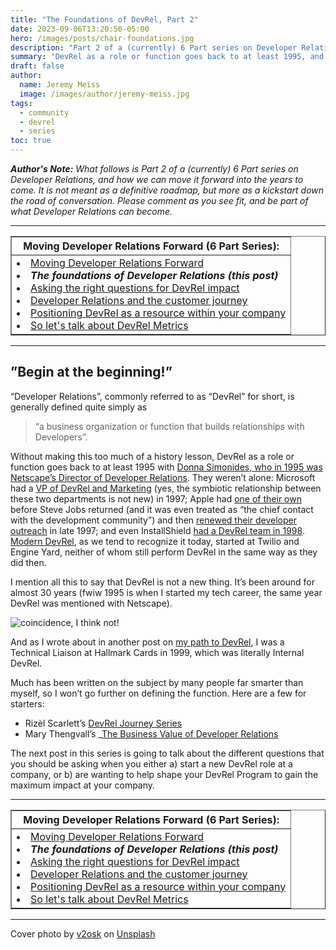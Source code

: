 ```yaml
---
title: "The Foundations of DevRel, Part 2"
date: 2023-09-06T13:20:50-05:00
hero: /images/posts/chair-foundations.jpg
description: "Part 2 of a (currently) 6 Part series on Developer Relations, and how we can move it forward into the years to come. DevRel as a role or function goes back to at least 1995, and is generally defined quite simply as, `a business organization or function that builds relationships with Developers."
summary: "DevRel as a role or function goes back to at least 1995, and is generally defined quite simply as, `a business organization or function that builds relationships with Developers."
draft: false
author:
  name: Jeremy Meiss
  image: /images/author/jeremy-meiss.jpg
tags:
  - community
  - devrel
  - series
toc: true
---
```


_**Author's Note:** What follows is Part 2 of a (currently) 6 Part series on Developer Relations, and how we can move it forward into the years to come. It is not meant as a definitive roadmap, but more as a kickstart down the road of conversation. Please comment as you see fit, and be part of what Developer Relations can become._ 

---

<table width="50%" border="1">
    <tr>
        <th>Moving Developer Relations Forward (6 Part Series):</th>
    </tr>
    <tr>
        <td>
            <li><a href="/posts/moving-devrel-forward">Moving Developer Relations Forward</a></li>
            <li><strong><em>The foundations of Developer Relations (this post)</em></strong></li>
            <li><a href="/posts/asking-the-right-questions-for-devrel-impact">Asking the right questions for DevRel impact</a></li>
            <li><a href="/posts/devrel-and-the-customer-journey">Developer Relations and the customer journey</a></li>
            <li><a href="/posts/positioning-devrel-as-a-resource">Positioning DevRel as a resource within your company</a></li>
            <li><a href="/posts/talk-about-devrel-metrics">So let's talk about DevRel Metrics</a></li>
        </td>
    </tr>
</table>

---

## ”Begin at the beginning!”

“Developer Relations”, commonly referred to as “DevRel” for short, is generally defined quite simply as 

>“a business organization or function that builds relationships with Developers”.

Without making this too much of a history lesson, DevRel as a role or function goes back to at least 1995 with [Donna Simonides, who in 1995 was Netscape’s Director of Developer Relations](https://www.fastcompany.com/28639/sleeping-enemy#:~:text=Head%20to%20Head-,Donna%20Simonides). They weren’t alone: Microsoft had a [VP of DevRel and Marketing](https://www.microsoft.com/investor/reports/ar97/financial/directors.htm#:~:text=Brad%20Chase%0AVice%20President%2C%20Developer%20Relations%0Aand%20Marketing%2C) (yes, the symbiotic relationship between these two departments is not new) in 1997; Apple had [one of their own](https://www.cnet.com/tech/tech-industry/apple-exodus-continues-as-de-luca-departs/#:~:text=In%20February%2C%20Apple%20lost%20its%20chief%20contact%20with%20the%20development%20community%2C%20Heidi%20Roizen%2C%20vice%20president%20of%20developer%20relations.) before Steve Jobs returned (and it was even treated as “the chief contact with the development community”) and then [renewed their developer outreach](https://money.cnn.com/magazines/fortune/fortune_archive/1998/11/09/250834/index.htm#:~:text=Under%20Jobs%20and,bending%20over%20backwards.%22) in late 1997; and even InstallShield [had a DevRel team in 1998](http://sunsite.uakom.sk/sunworldonline/swol-07-1998/swol-07-installshield.html#:~:text=Jim%20Wright%2C%20the%20director%20of%20developer%20relations%20for%20InstallShield). [Modern DevRel](https://en.wikipedia.org/wiki/Developer_relations#History_and_roots), as we tend to recognize it today, started at Twilio and Engine Yard, neither of whom still perform DevRel in the same way as they did then.

I mention all this to say that DevRel is not a new thing. It’s been around for almost 30 years (fwiw 1995 is when I started my tech career, the same year DevRel was mentioned with Netscape).

![coincidence, I think not!](http://i.imgur.com/Odqpt7c.gif)

And as I wrote about in another post on [my path to DevRel](/posts/my-long-winding-devrel-road), I was a Technical Liaison at Hallmark Cards in 1999, which was literally Internal DevRel.

Much has been written on the subject by many people far smarter than myself, so I won’t go further on defining the function. Here are a few for starters:

* Rizèl Scarlett’s [DevRel Journey Series](https://dev.to/blackgirlbytes/series/19293)
* Mary Thengvall’s _[The Business Value of Developer Relations](https://www.oreilly.com/library/view/the-business-value/9781484237489/)

The next post in this series is going to talk about the different questions that you should be asking when you either a) start a new DevRel role at a company, or b) are wanting to help shape your DevRel Program to gain the maximum impact at your company.

---

<table width="50%" border="1">
    <tr>
        <th>Moving Developer Relations Forward (6 Part Series):</th>
    </tr>
    <tr>
        <td>
            <li><a href="/posts/moving-devrel-forward">Moving Developer Relations Forward</a></li>
            <li><strong><em>The foundations of Developer Relations (this post)</em></strong></li>
            <li><a href="/posts/asking-the-right-questions-for-devrel-impact">Asking the right questions for DevRel impact</a></li>
            <li><a href="/posts/devrel-and-the-customer-journey">Developer Relations and the customer journey</a></li>
            <li><a href="/posts/positioning-devrel-as-a-resource">Positioning DevRel as a resource within your company</a></li>
            <li><a href="/posts/talk-about-devrel-metrics">So let's talk about DevRel Metrics</a></li>
        </td>
    </tr>
</table>

---

Cover photo by <a href="https://unsplash.com/@v2osk?utm_source=unsplash&utm_medium=referral&utm_content=creditCopyText">v2osk</a> on <a href="https://unsplash.com/photos/1hUY8SpJ8Cw?utm_source=unsplash&utm_medium=referral&utm_content=creditCopyText">Unsplash</a>